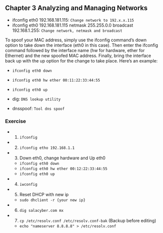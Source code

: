 ## Chapter 3 Analyzing and Managing Networks

- ifconfig eth0 192.168.181.115: `Change network to 192.x.x.115`
- ifconfig eth0 192.168.181.115 netmask 255.255.0.0 broadcast 192.168.1.255: `Change network, netmask and broadcast`

To spoof your MAC address, simply use the ifconfig command’s down option to take 
down the interface (eth0 in this case). Then enter the ifconfig command followed by 
the interface name (hw for hardware, ether for Ethernet) and the new spoofed MAC address. 
Finally, bring the interface back up with the up option for the change to take place. 
Here’s an example:

- `ifconfig eth0 down`
- `ifconfig eth0 hw ether 00:11:22:33:44:55`
- `ifconfig eth0 up`

- dig: `DNS lookup utility`
- dnsspoof: `Tool dns spoof`

### Exercise 
- 1. `ifconfig`
- 2. `ifconfig etho 192.168.1.1`
- 3. Down eth0, change hardware and Up eth0 
    - `ifconfig eth0 down`
    - `ifconfig eth0 hw ether 00:12:22:33:44:55`
    - `ifconfig eth0 up`
- 4. `iwconfig`
- 5. Reset DHCP with new ip
    - `sudo dhclient -r {your new ip}`
- 6. `dig salacyber.com mx`
- 7. `cp /etc/resolv.conf /etc/resolv.conf-bak` (Backup before editing)
    - `echo "nameserver 8.8.8.8" > /etc/resolv.conf`